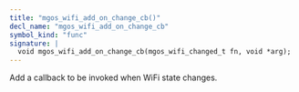 ```yaml
---
title: "mgos_wifi_add_on_change_cb()"
decl_name: "mgos_wifi_add_on_change_cb"
symbol_kind: "func"
signature: |
  void mgos_wifi_add_on_change_cb(mgos_wifi_changed_t fn, void *arg);
---
```


Add a callback to be invoked when WiFi state changes. 

